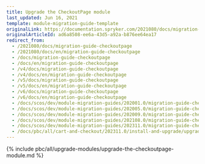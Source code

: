 ```yaml
---
title: Upgrade the CheckoutPage module
last_updated: Jun 16, 2021
template: module-migration-guide-template
originalLink: https://documentation.spryker.com/2021080/docs/migration-guide-checkoutpage
originalArticleId: ad6a8508-ee6a-43d5-a92a-b876ee64ea17
redirect_from:
  - /2021080/docs/migration-guide-checkoutpage
  - /2021080/docs/en/migration-guide-checkoutpage
  - /docs/migration-guide-checkoutpage
  - /docs/en/migration-guide-checkoutpage
  - /v4/docs/migration-guide-checkoutpage
  - /v4/docs/en/migration-guide-checkoutpage
  - /v5/docs/migration-guide-checkoutpage
  - /v5/docs/en/migration-guide-checkoutpage
  - /v6/docs/migration-guide-checkoutpage
  - /v6/docs/en/migration-guide-checkoutpage
  - /docs/scos/dev/module-migration-guides/202001.0/migration-guide-checkoutpage.html
  - /docs/scos/dev/module-migration-guides/202005.0/migration-guide-checkoutpage.html
  - /docs/scos/dev/module-migration-guides/202009.0/migration-guide-checkoutpage.html
  - /docs/scos/dev/module-migration-guides/202108.0/migration-guide-checkoutpage.html  
  - /docs/scos/dev/module-migration-guides/202311.0/migration-guide-checkoutpage.html  
  - /docs/pbc/all/cart-and-checkout/202311.0/install-and-upgrade/upgrade-modules/upgrade-the-cart-module.html
---
```

{% include pbc/all/upgrade-modules/upgrade-the-checkoutpage-module.md %} <!-- To edit, see /_includes/pbc/all/upgrade-modules/upgrade-the-checkoutpage-module.md -->
